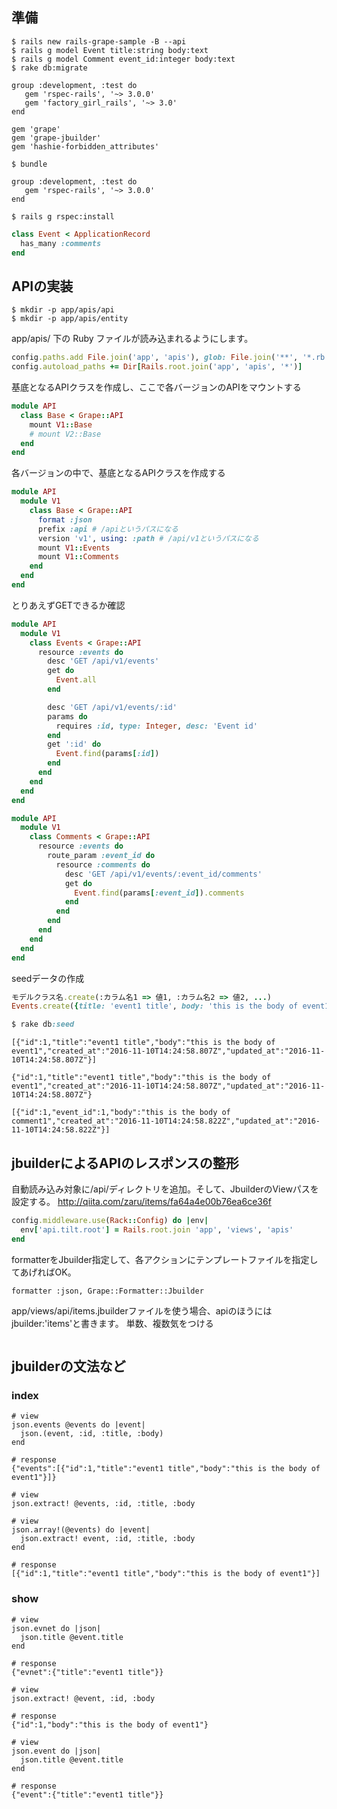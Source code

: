 ## 準備

```
$ rails new rails-grape-sample -B --api
$ rails g model Event title:string body:text
$ rails g model Comment event_id:integer body:text
$ rake db:migrate
```

```Gemfile
group :development, :test do
   gem 'rspec-rails', '~> 3.0.0'
   gem 'factory_girl_rails', '~> 3.0'
end

gem 'grape'
gem 'grape-jbuilder'
gem 'hashie-forbidden_attributes'
```

```
$ bundle
```

```Gemfile
group :development, :test do
   gem 'rspec-rails', '~> 3.0.0'
end
```

```
$ rails g rspec:install
```

```app/models/event.rb
class Event < ApplicationRecord
  has_many :comments
end
```

## APIの実装

```
$ mkdir -p app/apis/api
$ mkdir -p app/apis/entity
```

app/apis/ 下の Ruby ファイルが読み込まれるようにします。

```config/application.rb
config.paths.add File.join('app', 'apis'), glob: File.join('**', '*.rb')
config.autoload_paths += Dir[Rails.root.join('app', 'apis', '*')]
```

基底となるAPIクラスを作成し、ここで各バージョンのAPIをマウントする

```app/apis/api/base.rb
module API
  class Base < Grape::API
    mount V1::Base
    # mount V2::Base
  end
end
```

各バージョンの中で、基底となるAPIクラスを作成する

```apis/api/v1/base.rb
module API
  module V1
    class Base < Grape::API
      format :json
      prefix :api # /apiというパスになる
      version 'v1', using: :path # /api/v1というパスになる
      mount V1::Events
      mount V1::Comments
    end
  end
end
```

とりあえずGETできるか確認

```apis/api/v1/events.rb
module API
  module V1
    class Events < Grape::API
      resource :events do
        desc 'GET /api/v1/events'
        get do
          Event.all
        end

        desc 'GET /api/v1/events/:id'
        params do
          requires :id, type: Integer, desc: 'Event id'
        end
        get ':id' do
          Event.find(params[:id])
        end
      end
    end
  end
end
```

```apis/api/v1/comments.rb
module API
  module V1
    class Comments < Grape::API
      resource :events do
        route_param :event_id do
          resource :comments do
            desc 'GET /api/v1/events/:event_id/comments'
            get do
              Event.find(params[:event_id]).comments
            end
          end
        end
      end
    end
  end
end
```

seedデータの作成
```db/seeds.rb
モデルクラス名.create(:カラム名1 => 値1, :カラム名2 => 値2, ...)
Events.create({title: 'event1 title', body: 'this is the body of event1'})

$ rake db:seed
```

```http://localhost:3000/api/v1/events
[{"id":1,"title":"event1 title","body":"this is the body of event1","created_at":"2016-11-10T14:24:58.807Z","updated_at":"2016-11-10T14:24:58.807Z"}]
```

```http://localhost:3000/api/v1/events/1
{"id":1,"title":"event1 title","body":"this is the body of event1","created_at":"2016-11-10T14:24:58.807Z","updated_at":"2016-11-10T14:24:58.807Z"}
```

```http://localhost:3000/api/v1/events/1/comments
[{"id":1,"event_id":1,"body":"this is the body of comment1","created_at":"2016-11-10T14:24:58.822Z","updated_at":"2016-11-10T14:24:58.822Z"}]
```


## jbuilderによるAPIのレスポンスの整形

自動読み込み対象に/api/ディレクトリを追加。そして、JbuilderのViewパスを設定する。
http://qiita.com/zaru/items/fa64a4e00b76ea6ce36f
```application.rb
config.middleware.use(Rack::Config) do |env|
  env['api.tilt.root'] = Rails.root.join 'app', 'views', 'apis'
end
```

formatterをJbuilder指定して、各アクションにテンプレートファイルを指定してあげればOK。
```
formatter :json, Grape::Formatter::Jbuilder
```

app/views/api/items.jbuilderファイルを使う場合、apiのほうにはjbuilder:'items'と書きます。
単数、複数気をつける
```

```
## jbuilderの文法など

### index
```
# view
json.events @events do |event|
  json.(event, :id, :title, :body)
end

# response
{"events":[{"id":1,"title":"event1 title","body":"this is the body of event1"}]}
```

```
# view
json.extract! @events, :id, :title, :body
```

```
# view
json.array!(@events) do |event|
  json.extract! event, :id, :title, :body
end

# response
[{"id":1,"title":"event1 title","body":"this is the body of event1"}]
```


### show

```
# view
json.evnet do |json|
  json.title @event.title
end

# response
{"evnet":{"title":"event1 title"}}
```

```
# view
json.extract! @event, :id, :body

# response
{"id":1,"body":"this is the body of event1"}
```


```
# view
json.event do |json|
  json.title @event.title
end

# response
{"event":{"title":"event1 title"}}
```
